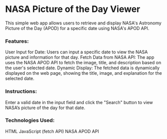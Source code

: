 # NASA Picture of the Day Viewer
This simple web app allows users to retrieve and display NASA's Astronomy Picture of the Day (APOD) for a specific date using NASA's APOD API.

### Features:
User Input for Date: Users can input a specific date to view the NASA picture and information for that day.
Fetch Data from NASA API: The app uses the NASA APOD API to fetch the image, title, and description based on the user's selected date.
Dynamic Display: The fetched data is dynamically displayed on the web page, showing the title, image, and explanation for the selected date.
### Instructions:
Enter a valid date in the input field and click the "Search" button to view NASA’s picture of the day for that date.
### Technologies Used:
HTML
JavaScript (fetch API)
NASA APOD API
